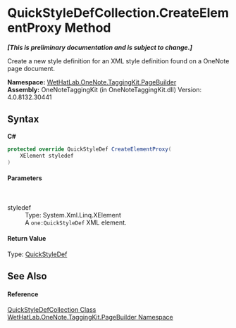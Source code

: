 # QuickStyleDefCollection.CreateElementProxy Method 
 _**\[This is preliminary documentation and is subject to change.\]**_

Create a new style definition for an XML style definition found on a OneNote page document.

**Namespace:**&nbsp;<a href="56352230-71f2-f4b7-63a8-983965663af5">WetHatLab.OneNote.TaggingKit.PageBuilder</a><br />**Assembly:**&nbsp;OneNoteTaggingKit (in OneNoteTaggingKit.dll) Version: 4.0.8132.30441

## Syntax

**C#**<br />
``` C#
protected override QuickStyleDef CreateElementProxy(
	XElement styledef
)
```


#### Parameters
&nbsp;<dl><dt>styledef</dt><dd>Type: System.Xml.Linq.XElement<br />A `one:QuickStyleDef` XML element.</dd></dl>

#### Return Value
Type: <a href="b060cbe3-abed-8941-9af9-880354eb2a81">QuickStyleDef</a><br />

## See Also


#### Reference
<a href="d18a9ee8-6ca6-15cb-9563-6af8ddccc08a">QuickStyleDefCollection Class</a><br /><a href="56352230-71f2-f4b7-63a8-983965663af5">WetHatLab.OneNote.TaggingKit.PageBuilder Namespace</a><br />